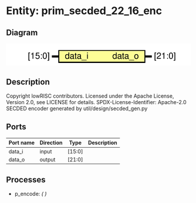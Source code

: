 # Entity: prim_secded_22_16_enc
## Diagram
![Diagram](prim_secded_22_16_enc.svg "Diagram")
## Description
Copyright lowRISC contributors.
 Licensed under the Apache License, Version 2.0, see LICENSE for details.
 SPDX-License-Identifier: Apache-2.0
 SECDED encoder generated by util/design/secded_gen.py
 
## Ports
| Port name | Direction | Type   | Description |
| --------- | --------- | ------ | ----------- |
| data_i    | input     | [15:0] |             |
| data_o    | output    | [21:0] |             |
## Processes
- p_encode: _(  )_

